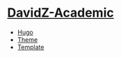 # [DavidZ-Academic](https://academic.davidz.cn/)

- [Hugo](https://gohugo.io/)
- [Theme](https://github.com/HugoBlox/hugo-blox-builder)
- [Template](https://github.com/HugoBlox/theme-academic-cv)
